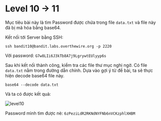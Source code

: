 # Level 10 -> 11
Mục tiêu bài này là tìm Password được chứa trong file ``data.txt`` và file này đã bị mã hóa bằng base64.

Kết nối tới Server bằng SSH: 

```ssh bandit10@bandit.labs.overthewire.org -p 2220```

Với password: ``G7w8LIi6J3kTb8A7j9LgrywtEUlyyp6s``

Sau khi kết nối thành công, kiểm tra các file thư mục nghi ngờ. Có file ``data.txt`` nằm trong đường dẫn chính. Dựa vào gợi ý từ đề bài, ta sẽ thực hiện decode base64 file này.

``base64 --decode data.txt``

Và ta có được kết quả:

![level10](/image/level10.png)

Password mình tìm được nè: ```6zPeziLdR2RKNdNYFNb6nVCKzphlXHBM```